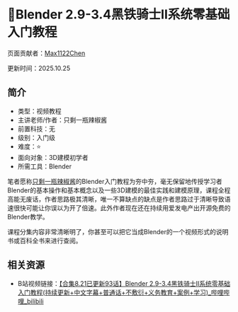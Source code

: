 # 🏫Blender 2.9-3.4黑铁骑士Ⅱ系统零基础入门教程

页面贡献者：[Max1122Chen](https://github.com/Max1122Chen)

更新时间：2025.10.25

## 简介

- 类型：视频教程
- 主讲老师/作者：只剩一瓶辣椒酱
- 前置科技：无
- 级别：入门级
- 难度：⭐
- 面向对象：3D建模初学者
- 所需工具：Blender

笔者愿称[只剩一瓶辣椒酱](https://space.bilibili.com/35723238?spm_id_from=333.788.upinfo.detail.click)的Blender入门教程为夯中夯，毫无保留地传授学习者Blender的基本操作和基本概念以及一些3D建模的最佳实践和建模原理，课程全程高能无废话，作者思路极其清晰，唯一不算缺点的缺点是作者思路过于清晰导致语速很快可能让你误以为开了倍速。此外作者现在还在持续用爱发电产出开源免费的Blender教学。

课程分集内容非常清晰明了，你甚至可以把它当成Blender的一个视频形式的说明书或百科全书来进行查阅。

## 相关资源

- B站视频链接：[【合集8.21已更新93话】Blender 2.9-3.4黑铁骑士Ⅱ系统零基础入门教程(持续更新+中文字幕+普通话+不敷衍+义务教育+案例+学习)_哔哩哔哩_bilibili](https://www.bilibili.com/video/BV1zh411Y7LX/?spm_id_from=333.337.search-card.all.click&vd_source=25800c8dd353f669fe131bd34020970c)